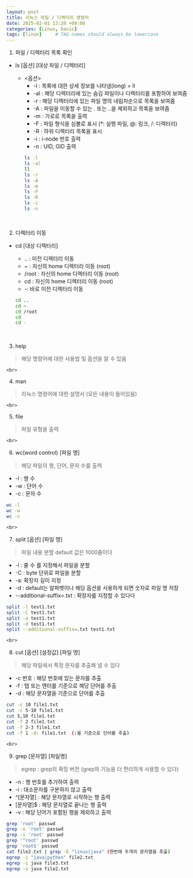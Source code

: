 ```yaml
---
layout: post
title: 리눅스 파일 / 디렉터리 명령어
date: 2025-02-01 13:20 +09:00
categories: [Linux, basic]
tags: [linux]     # TAG names should always be lowercase
---
```


1. 파일 / 디렉터리 목록 확인
- ls [옵션] [대상 파일 / 디렉터리]
    - <옵션>
        - -l : 목록에 대한 상세 정보를 나타냄(long) = ll
        - -al : 해당 디렉터리에 있는 숨김 파일이나 디렉터리를 포함하여 보여줌 
        - -r : 해당 디렉터리에 있는 파일 명의 내림차순으로 목록을 보여줌
        - -A : 파일을 이동할 수 있는 . 또는 ..을 제외하고 목록을 보여줌
        - -m : 가로로 목록을 출력
        - -F : 파일 형식을 심볼로 표시 (*: 실행 파일, @: 링크, /: 디렉터리)
        - -R : 하위 디렉터리 목록을 표시
        - -i : i-node 번호 출력
        - -n : UID, GID 출력
        ```bash
        ls -l 
        ls -al
        ll
        ls -r
        ls -A
        ls -m
        ls -F
        ls -R
        ls -i
        ls -n
        ```

    <br>
2. 디렉터리 이동
- cd [대상 디렉터리]
    - .. : 이전 디렉터리 이동
    - ~ : 자신의 home 디렉터리 이동 (root)
    - /root : 자신의 home 디렉터리 이동 (root)
    - cd : 자신의 home 디렉터리 이동 (root)
    - -: 바로 이전 디렉터리 이동
    ```bash
    cd ..
    cd ~
    cd /root
    cd
    cd -
    ```

    <br>
3. help
> 해당 명령어에 대한 사용법 및 옵션을 알 수 있음

    <br>
4. man
> 리눅스 명령어에 대한 설명서 (모든 내용이 들어있음)

    <br>
5. file
>파일 유형을 출력

    <br>
6. wc(word control) [파일 명]
>해당 파일의 행, 단어, 문자 수를 출력

- -l : 행 수
- -w : 단어 수
- -c : 문자 수
```bash
wc -l
wc -w
wc -c
```

    <br>
7. split [옵션] [파일 명]
> 파일 내용 분할
> default 값은 1000줄이다

- -l : 줄 수 를 지정해서 파일을 분할
- -C : byte 단위로 파일을 분할
- -a: 확장자 길이 지정
- -d : default는 알파벳이나 해당 옵션을 사용하게 되면 숫자로 파일 명 저장
- --additional-suffix=.txt : 확장자를 지정할 수 있다다
``` bash
split -l test1.txt
split -C test1.txt
split -a test1.txt
split -d test1.txt
split --additional-suffix=.txt test1.txt
```

    <br>
8. cut [옵션] [설정값] [파일 명]
> 해당 파일에서 특정 문자를 추출해 낼 수 있다
- -c 번호 : 해당 번호에 있는 문자를 추출
- -f : 탭 또는 엔터를 기준으로 해당 단어를 추출
- -d : 해당 문자열을 기준으로 단어를 추출
```bash
cut -c 10 file1.txt
cut -c 5-10 file1.txt
cut 5,10 file1.txt
cut -f 2 file1.txt
cut -f 2-3 file1.txt
cut -f 1 -d: file1.txt  (:을 기준으로 단어를 추출)
```

    <br>
9. grep [문자열] [파일명]
> egrep : grep의 확장 버전 (grep의 기능을 더 편리하게 사용할 수 있다)

- -n : 행 번호를 추가하여 출력
- -i : 대소문자를 구분하지 않고 출력
- ^[문자열] : 해당 문자열로 시작하는 행 출력
- [문자열]$ : 해당 문자열로 끝나는 행 출력
- -v : 해당 단어가 포함된 행을 제외하고 출력
```bash
grep 'root' passwd
grep -n 'root' passwd
grep -i 'root' passwd
grep '^root' passwd
grep 'root$' passwd
cat file2.txt | grep -E "linux|java" (한번에 두개의 문자열을 추출)
egrep -i "java|python" file2.txt
egrep -i java file3.txt
egrep -v java file2.txt
```